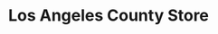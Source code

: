 ---
title: "Los Angeles County Store"
url: /los-angeles/los-angeles-county-store/
shop: Allgemein
---
